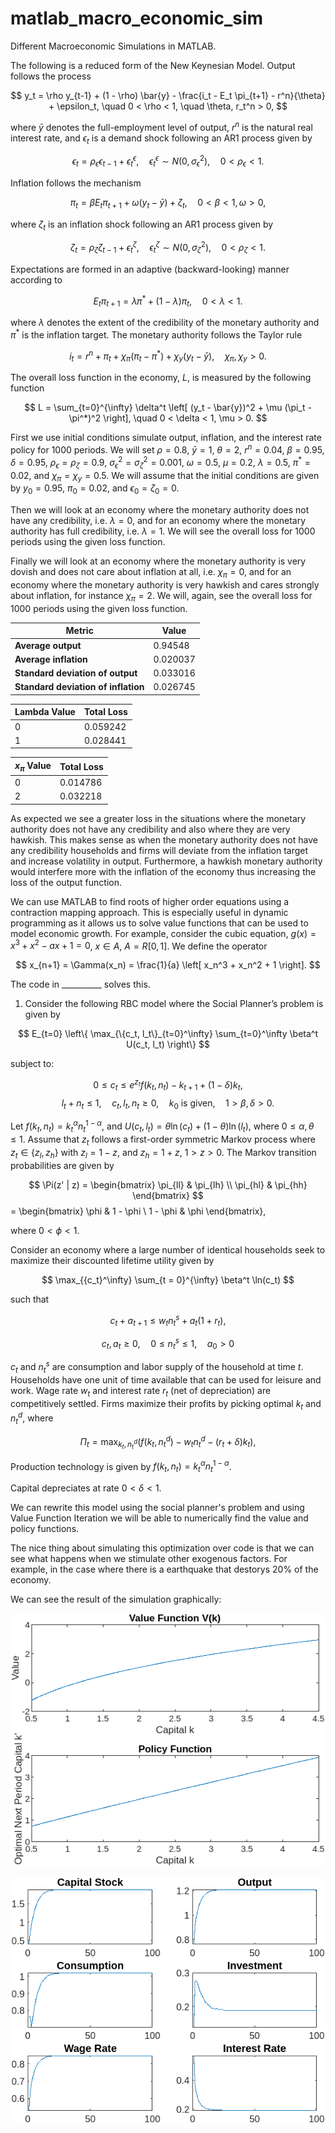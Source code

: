 # matlab_macro_economic_sim
Different Macroeconomic Simulations in MATLAB.

The following is a reduced form of the New Keynesian Model. Output follows the process

$$
y_t = \rho y_{t-1} + (1 - \rho) \bar{y} - \frac{i_t - E_t \pi_{t+1} - r^n}{\theta} + \epsilon_t, \quad 0 < \rho < 1, \quad \theta, r_t^n > 0,
$$

where $\bar{y}$ denotes the full-employment level of output, $r^n$ is the natural real interest rate, and $\epsilon_t$ is a demand shock following an AR1 process given by

$$
\epsilon_t = \rho_\epsilon \epsilon_{t-1} + \epsilon_t^\epsilon, \quad \epsilon_t^\epsilon \sim N(0, \sigma_\epsilon^2), \quad 0 < \rho_\epsilon < 1.
$$

Inflation follows the mechanism

$$
\pi_t = \beta E_t \pi_{t+1} + \omega \left( y_t - \bar{y} \right) + \zeta_t, \quad 0 < \beta < 1, \omega > 0,
$$

where $\zeta_t$ is an inflation shock following an AR1 process given by

$$
\zeta_t = \rho_\zeta \zeta_{t-1} + \epsilon_t^\zeta, \quad \epsilon_t^\zeta \sim N(0, \sigma_\zeta^2), \quad 0 < \rho_\zeta < 1.
$$

Expectations are formed in an adaptive (backward-looking) manner according to

$$
E_t \pi_{t+1} = \lambda \pi^* + (1 - \lambda) \pi_t, \quad 0 < \lambda < 1.
$$

where $\lambda$ denotes the extent of the credibility of the monetary authority and $\pi^*$ is the inflation target. The monetary authority follows the Taylor rule

$$
i_t = r^n + \pi_t + \chi_\pi (\pi_t - \pi^*) + \chi_y (y_t - \bar{y}), \quad \chi_\pi, \chi_y > 0.
$$

The overall loss function in the economy, $L$, is measured by the following function

$$
L = \sum_{t=0}^{\infty} \delta^t \left[ (y_t - \bar{y})^2 + \mu (\pi_t - \pi^*)^2 \right], \quad 0 < \delta < 1, \mu > 0.
$$

First we use initial conditions simulate output, inflation, and the interest rate policy for 1000 periods. We will set $\rho = 0.8$, $\bar{y} = 1$, $\theta = 2$, $r^n = 0.04$, $\beta = 0.95$, $\delta = 0.95$, $\rho_\epsilon = \rho_\zeta = 0.9$, $\sigma_\epsilon^2 = \sigma_\zeta^2 = 0.001$, $\omega = 0.5$, $\mu = 0.2$, $\lambda = 0.5$, $\pi^* = 0.02$, and $\chi_\pi = \chi_y = 0.5$. We will assume that the initial conditions are given by $y_0 = 0.95$, $\pi_0 = 0.02$, and $\epsilon_0 = \zeta_0 = 0$. 

Then we will look at an economy where the monetary authority does not have any credibility, i.e. $\lambda = 0$, and for an economy where the monetary authority has full credibility, i.e. $\lambda = 1$. We will see the overall loss for 1000 periods using the given loss function.

Finally we will look at an economy where the monetary authority is very dovish and does not care about inflation at all, i.e. $\chi_\pi = 0$, and for an economy where the monetary authority is very hawkish and cares strongly about inflation, for instance $\chi_\pi = 2$. We will, again, see the overall loss for 1000 periods using the given loss function.

| Metric                            | Value      |
|-----------------------------------|------------|
| **Average output**                | 0.94548    |
| **Average inflation**             | 0.020037   |
| **Standard deviation of output**  | 0.033016   |
| **Standard deviation of inflation** | 0.026745   |

| **Lambda Value** | **Total Loss** |
|-----------------|---------------|
| 0               | 0.059242      |
| 1               | 0.028441      |

| **$x_{\pi}$ Value**  | **Total Loss** |
|----------------|---------------|
| 0              | 0.014786      |
| 2              | 0.032218      |

As expected we see a greater loss in the situations where the monetary authority does not have any credibility and also where they are very hawkish. This makes sense as when the monetary authority does not have any credibility households and firms will deviate from the inflation target and increase volatility in output. Furthermore, a hawkish monetary authority would interfere more with the inflation of the economy thus increasing the loss of the output function.

We can use MATLAB to find roots of higher order equations using a contraction mapping approach. This is especially useful in dynamic programming as it allows us to solve value functions that can be used to model economic growth. For example, consider the cubic equation, $g(x) = x^3 + x^2 - ax + 1 = 0$, $x \in A$, $A = R[0, 1]$. We define the operator

$$
x_{n+1} = \Gamma(x_n) = \frac{1}{a} \left[ x_n^3 + x_n^2 + 1 \right].
$$

The code in __________ solves this.

1. Consider the following RBC model where the Social Planner’s problem is given by

$$
E_{t=0} \left\{ \max_{\{c_t, l_t\}_{t=0}^\infty} \sum_{t=0}^\infty \beta^t U(c_t, l_t) \right\}
$$

subject to:

$$
0 \leq c_t \leq e^{z_t} f(k_t, n_t) - k_{t+1} + (1 - \delta) k_t,
$$
$$
l_t + n_t \leq 1, \quad c_t, l_t, n_t \geq 0, \quad k_0 \text{ is given}, \quad 1 > \beta, \delta > 0.
$$

Let $f(k_t, n_t) = k_t^\alpha n_t^{1-\alpha}$, and $U(c_t, l_t) = \theta \ln(c_t) + (1-\theta) \ln(l_t)$, where $0 \leq \alpha, \theta \leq 1$. Assume that $z_t$ follows a first-order symmetric Markov process where $z_t \in \{z_l, z_h\}$ with $z_l = 1 - z$, and $z_h = 1 + z$, $1 > z > 0$. The Markov transition probabilities are given by

$$
\Pi(z' | z) = \begin{bmatrix}
\pi_{ll} & \pi_{lh} \\
\pi_{hl} & \pi_{hh}
\end{bmatrix}
$$=
\begin{bmatrix}
\phi & 1 - \phi \\
1 - \phi & \phi
\end{bmatrix},

where $0 < \phi < 1$.


Consider an economy where a large number of identical households seek to maximize their discounted lifetime utility given by

$$
\max_{{c_t}^\infty} \sum_{t = 0}^{\infty} \beta^t \ln(c_t)
$$

such that

$$
c_t + a_{t+1} \leq w_t n_t^s + a_t(1 + r_t),
$$

$$
c_t, a_t \geq 0, \quad 0 \leq n_t^s \leq 1, \quad a_0 > 0
$$

$c_t$ and $n_t^s$ are consumption and labor supply of the household at time $t$. Households have one unit of time available that can be used for leisure and work. Wage rate $w_t$ and interest rate $r_t$ (net of depreciation) are competitively settled. Firms maximize their profits by picking optimal $k_t$ and $n_t^d$, where

$$
\Pi_t = \max_{k_t, n_t^d} \left( f(k_t, n_t^d) - w_t n_t^d - (r_t + \delta) k_t \right),
$$

Production technology is given by $f(k_t, n_t) = k_t^\alpha n_t^{1-\alpha}$.

Capital depreciates at rate $0 < \delta < 1$. 

We can rewrite this model using the social planner's problem and using Value Function Iteration we will be able to numerically find the value and policy functions. 

The nice thing about simulating this optimization over code is that we can see what happens when we stimulate other exogenous factors. For example, in the case where there is a earthquake that destorys 20% of the economy. 

We can see the result of the simulation graphically:

![Value and Policy Function](https://github.com/oruc47/matlab_macro_economic_sim/blob/aebca08b3031f267fe47b7fb2e5b7c2284bd602e/images/vp.png)

![Economic Variables After Shock](https://github.com/oruc47/matlab_macro_economic_sim/blob/1047899bcb46f91ef777b5a2aa261d04f44df296/images/shock.png)

